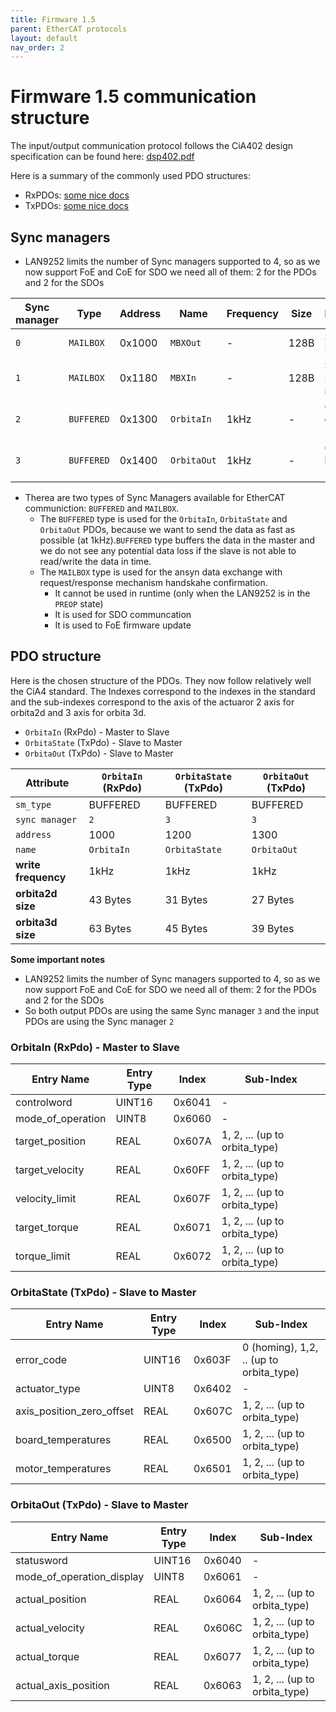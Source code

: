 ```yaml
---
title: Firmware 1.5
parent: EtherCAT protocols
layout: default
nav_order: 2
---
```


# Firmware 1.5 communication structure


The input/output communication protocol follows the CiA402 design specification can be found here: [dsp402.pdf]({{site.github_url}}docs/images/dsp402.pdf)


Here is a summary of the commonly used PDO structures:
- RxPDOs: [some nice docs](https://doc.synapticon.com/node/sw5.1/object_dict/pdo/rxpdo.html)
- TxPDOs: [some nice docs](https://doc.synapticon.com/node/sw5.1/object_dict/pdo/txpdo.html?tocpath=Software%20Reference%205.1%7CProcess%20Data%20Objects%20(PDO)%7C_____2)


## Sync managers

-  LAN9252 limits the number of Sync managers supported to 4, so as we now support FoE and CoE for SDO we need all of them: 2 for the PDOs and 2 for the SDOs

Sync manager | Type | Address | Name | Frequency | Size | Description
--- | --- | --- | --- | --- | --- | ---
`0` | `MAILBOX` | 0x1000 | `MBXOut` | - | 128B | SDO and FoE request
`1` | `MAILBOX` | 0x1180 | `MBXIn` | - | 128B | SDO and FoE respense
`2` | `BUFFERED` | 0x1300 | `OrbitaIn` | 1kHz | - | Orbita PDO outputs at 1kHz
`3` | `BUFFERED` | 0x1400 | `OrbitaOut` | 1kHz | - | Orbita PDO inputs at 1kHz

- Therea are two types of Sync Managers available for EtherCAT communiction: `BUFFERED` and `MAILBOX`. 
    - The `BUFFERED` type is used for the `OrbitaIn`, `OrbitaState` and `OrbitaOut` PDOs, because we want to send the data as fast as possible (at 1kHz).`BUFFERED` type buffers the data in the master and we do not see any potential data loss if the slave is not able to read/write the data in time. 
    - The `MAILBOX` type is used for the ansyn data exchange with request/response mechanism handskahe confirmation. 
        - It cannot be used in runtime (only when the LAN9252 is in the `PREOP` state)
        - It is used for SDO communcation
        - It is used to FoE firmware update

## PDO structure

Here is the chosen structure of the PDOs. They now follow relatively well the CiA4 standard. 
The Indexes correspond to the indexes in the standard and the sub-indexes correspond to the axis of the actuaror 2 axis for orbita2d and 3 axis for orbita 3d.

- `OrbitaIn` (RxPdo) - Master to Slave
- `OrbitaState` (TxPdo) - Slave to Master
- `OrbitaOut` (TxPdo) - Slave to Master


| Attribute | `OrbitaIn` (RxPdo) | `OrbitaState` (TxPdo) | `OrbitaOut` (TxPdo)
| --- | --- | --- | --- |
| `sm_type` | BUFFERED | BUFFERED |  BUFFERED |
| `sync manager` | `2` | `3` | `3`
| `address` | 1000 | 1200 | 1300 | 
| `name` | `OrbitaIn` |  `OrbitaState` |  `OrbitaOut` |
| **write frequency** | 1kHz | 1kHz |  1kHz |
| **orbita2d size** | 43 Bytes | 31 Bytes | 27 Bytes |
| **orbita3d size** | 63 Bytes | 45 Bytes | 39 Bytes |

**Some important notes** 
- LAN9252 limits the number of Sync managers supported to 4, so as we now support FoE and CoE for SDO we need all of them: 2 for the PDOs and 2 for the SDOs
- So both output PDOs are using the same Sync manager `3` and the input PDOs are using the Sync manager `2`

### OrbitaIn (RxPdo)  - Master to Slave

| Entry Name | Entry Type | Index | Sub-Index | 
| --- | --- | --- | --- |
| controlword | UINT16 | 0x6041 | - |
| mode_of_operation | UINT8 | 0x6060 | - |
| target_position | REAL | 0x607A | 1, 2, ... (up to orbita_type) |
| target_velocity | REAL | 0x60FF | 1, 2, ... (up to orbita_type) |
| velocity_limit | REAL | 0x607F | 1, 2, ... (up to orbita_type) |
| target_torque | REAL | 0x6071 | 1, 2, ... (up to orbita_type) |
| torque_limit | REAL | 0x6072 | 1, 2, ... (up to orbita_type) |

### OrbitaState (TxPdo)  - Slave to Master

| Entry Name | Entry Type | Index | Sub-Index |
| --- | --- | --- | --- |
| error_code | UINT16 | 0x603F | 0 (homing), 1,2, .. (up to orbita_type) |
| actuator_type | UINT8 | 0x6402 | - |
| axis_position_zero_offset | REAL | 0x607C | 1, 2, ... (up to orbita_type) |
| board_temperatures | REAL | 0x6500 | 1, 2, ... (up to orbita_type) |
| motor_temperatures | REAL | 0x6501 | 1, 2, ... (up to orbita_type) |

### OrbitaOut (TxPdo) - Slave to Master



| Entry Name | Entry Type | Index | Sub-Index |
| --- | --- | --- | --- |
| statusword | UINT16 | 0x6040 | - |
| mode_of_operation_display | UINT8 | 0x6061 | - |
| actual_position | REAL | 0x6064 | 1, 2, ... (up to orbita_type) |
| actual_velocity | REAL | 0x606C | 1, 2, ... (up to orbita_type) |
| actual_torque | REAL | 0x6077 | 1, 2, ... (up to orbita_type) |
| actual_axis_position | REAL | 0x6063 | 1, 2, ... (up to orbita_type) |
